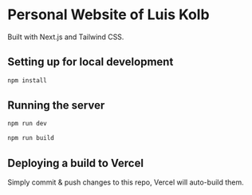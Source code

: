 # Personal Website of Luis Kolb

Built with Next.js and Tailwind CSS.

## Setting up for local development

```bash
npm install
```

## Running the server

```bash
npm run dev
```

```bash
npm run build
```

## Deploying a build to Vercel

Simply commit & push changes to this repo, Vercel will auto-build them.
